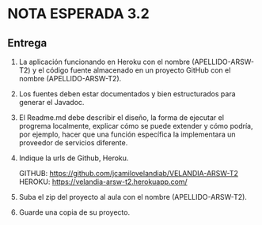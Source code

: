 
# NOTA ESPERADA 3.2

## Entrega

1. La aplicación funcionando en Heroku con el nombre (APELLIDO-ARSW-T2) y el código fuente almacenado en un proyecto GitHub con el nombre (APELLIDO-ARSW-T2).
2. Los fuentes deben estar documentados y bien estructurados para generar el Javadoc.
3. El Readme.md debe describir el diseño, la forma de ejecutar el progrema localmente, explicar cómo se puede extender y cómo podría, por ejemplo, hacer que una función específica la implementara un proveedor de servicios diferente.
4. Indique la urls de Github, Heroku.


	GITHUB: https://github.com/jcamilovelandiab/VELANDIA-ARSW-T2
	HEROKU: https://velandia-arsw-t2.herokuapp.com/

5. Suba el zip del proyecto al aula con el nombre (APELLIDO-ARSW-T2).
6. Guarde una copia de su proyecto.

